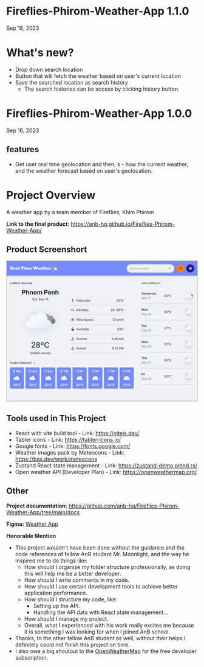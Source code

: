 # Fireflies-Phirom-Weather-App 1.1.0

Sep 18, 2023

# What's new?

- Drop down search location
- Button that will fetch the weather based on user's current location
- Save the searched location as search history
  - The search histories can be access by clicking history button.

# Fireflies-Phirom-Weather-App 1.0.0

Sep 16, 2023

## features

- Get user real time geolocation and then, s  - how the current weather, and the weather forecast based on user's geolocation.

# Project Overview

A weather app by a team member of Fireflies, Khim Phirom

**Link to the final product:** https://anb-hq.github.io/Fireflies-Phirom-Weather-App/

## Product Screenshort 
![Alt text](product-screenshot.jpg)

## Tools used in This Project

- React with vite build tool - Link: https://vitejs.dev/
- Tabler icons - Link: https://tabler-icons.io/
- Google fonts - Link: https://fonts.google.com/
- Weather images pack by Meteocons - Link: https://bas.dev/work/meteocons
- Zustand React state management - Link: https://zustand-demo.pmnd.rs/
- Open weather API (Developer Plan) - Link: https://openweathermap.org/

## Other

**Project documentation:** https://github.com/anb-hq/Fireflies-Phirom-Weather-App/tree/main/docs

**Figma:** [Weather App](https://www.figma.com/file/EZpdwdXUrv1SxyFKCq74oe/WEATHER-APP?type=design&node-id=0%3A1&mode=design&t=tIcCuCtCGCqmY1JD-1)

**Honorable Mention**

- This project wouldn't have been done without the guidance and the code references of fellow AnB student Mr. Moonlight, and the way he inspired me to do things like:
  - How should I organize my folder structure professionally, as doing this will help me be a better developer.
  - How should I write comments in my code.
  - How should I use certain development tools to achieve better application performance.
  - How should I structure my code, like:
    - Setting up the API.
    - Handling the API data with React state management...
  - How should I manage my project.
  - Overall, what I experienced with his work really excites me because it is something I was looking for when I joined AnB school.
- Thanks, to the other fellow AnB student as well, without their helps I definitely could not finish this project on time.
- I also owe a big shoutout to the [OpenWeatherMap](https://openweathermap.org/) for the free developer subscription.

